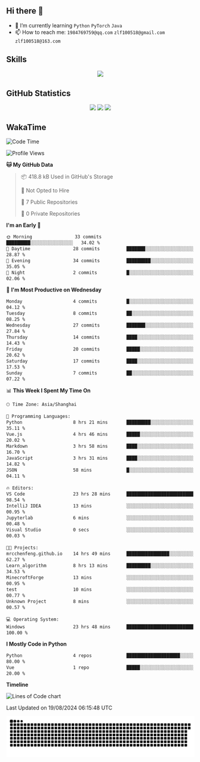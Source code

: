 ## Hi there 👋

- 🌱 I’m currently learning `Python` `PyTorch` `Java`
- 📫 How to reach me: `1984769759@qq.com` `zlf100518@gmail.com` `zlf100518@163.com`

## Skills
<div align="center"> <img src="https://skillicons.dev/icons?i=python,linux,git,github,html,css,js" /> </div>

## GitHub Statistics

<div align="center">
  <img src="https://github-readme-stats.vercel.app/api?username=mrcchenfeng&show_icons=true&theme=tokyonight" />
  <img src="https://github-readme-stats.vercel.app/api/top-langs/?username=mrcchenfeng&show_icons=true&theme=tokyonight" />
  <img src="https://github-readme-activity-graph.vercel.app/graph?username=mrcchenfeng&theme=xcode" />
</div>

## WakaTime

<!--START_SECTION:waka-->
![Code Time](http://img.shields.io/badge/Code%20Time-23%20hrs%2049%20mins-blue)

![Profile Views](http://img.shields.io/badge/Profile%20Views-1-blue)

**🐱 My GitHub Data** 

> 📦 418.8 kB Used in GitHub's Storage 
 > 
> 🚫 Not Opted to Hire
 > 
> 📜 7 Public Repositories 
 > 
> 🔑 0 Private Repositories 
 > 
**I'm an Early 🐤** 

```text
🌞 Morning                33 commits          █████████░░░░░░░░░░░░░░░░   34.02 % 
🌆 Daytime                28 commits          ███████░░░░░░░░░░░░░░░░░░   28.87 % 
🌃 Evening                34 commits          █████████░░░░░░░░░░░░░░░░   35.05 % 
🌙 Night                  2 commits           █░░░░░░░░░░░░░░░░░░░░░░░░   02.06 % 
```
📅 **I'm Most Productive on Wednesday** 

```text
Monday                   4 commits           █░░░░░░░░░░░░░░░░░░░░░░░░   04.12 % 
Tuesday                  8 commits           ██░░░░░░░░░░░░░░░░░░░░░░░   08.25 % 
Wednesday                27 commits          ███████░░░░░░░░░░░░░░░░░░   27.84 % 
Thursday                 14 commits          ████░░░░░░░░░░░░░░░░░░░░░   14.43 % 
Friday                   20 commits          █████░░░░░░░░░░░░░░░░░░░░   20.62 % 
Saturday                 17 commits          ████░░░░░░░░░░░░░░░░░░░░░   17.53 % 
Sunday                   7 commits           ██░░░░░░░░░░░░░░░░░░░░░░░   07.22 % 
```


📊 **This Week I Spent My Time On** 

```text
🕑︎ Time Zone: Asia/Shanghai

💬 Programming Languages: 
Python                   8 hrs 21 mins       █████████░░░░░░░░░░░░░░░░   35.11 % 
Vue.js                   4 hrs 46 mins       █████░░░░░░░░░░░░░░░░░░░░   20.02 % 
Markdown                 3 hrs 58 mins       ████░░░░░░░░░░░░░░░░░░░░░   16.70 % 
JavaScript               3 hrs 31 mins       ████░░░░░░░░░░░░░░░░░░░░░   14.82 % 
JSON                     58 mins             █░░░░░░░░░░░░░░░░░░░░░░░░   04.11 % 

🔥 Editors: 
VS Code                  23 hrs 28 mins      █████████████████████████   98.54 % 
IntelliJ IDEA            13 mins             ░░░░░░░░░░░░░░░░░░░░░░░░░   00.95 % 
Jupyterlab               6 mins              ░░░░░░░░░░░░░░░░░░░░░░░░░   00.48 % 
Visual Studio            0 secs              ░░░░░░░░░░░░░░░░░░░░░░░░░   00.03 % 

🐱‍💻 Projects: 
mrcchenfeng.github.io    14 hrs 49 mins      ████████████████░░░░░░░░░   62.27 % 
Learn_algorithm          8 hrs 13 mins       █████████░░░░░░░░░░░░░░░░   34.53 % 
MinecroftForge           13 mins             ░░░░░░░░░░░░░░░░░░░░░░░░░   00.95 % 
test                     10 mins             ░░░░░░░░░░░░░░░░░░░░░░░░░   00.77 % 
Unknown Project          8 mins              ░░░░░░░░░░░░░░░░░░░░░░░░░   00.57 % 

💻 Operating System: 
Windows                  23 hrs 48 mins      █████████████████████████   100.00 % 
```

**I Mostly Code in Python** 

```text
Python                   4 repos             ████████████████████░░░░░   80.00 % 
Vue                      1 repo              █████░░░░░░░░░░░░░░░░░░░░   20.00 % 
```



**Timeline**

![Lines of Code chart](https://raw.githubusercontent.com/mrcchenfeng/mrcchenfeng/main/assets/bar_graph.png)


 Last Updated on 19/08/2024 06:15:48 UTC
<!--END_SECTION:waka-->

<div align="center"><img src="./assets/github-snake-dark.svg" /></div>
